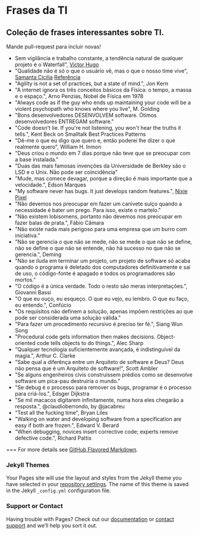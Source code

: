 # Frases da TI

## Coleção de frases interessantes sobre TI.

Mande pull-request para incluir novas!

- Sem vigilância e trabalho constante, a tendência natural de qualquer projeto é o Waterfall", [Victor Hugo](https://twitter.com/victorhg)
- "Qualidade não é só o que o usuário vê, mas o que o nosso time vive", [Samanta Cicilia](https://twitter.com/samantacicilia) [Referência](https://twitter.com/samantacicilia/status/1308535133570506762)
- "Agility is not a set of practices, but a state of mind.",	Jon Kern
- "A internet ignora os três conceitos básicos da Física: o tempo, a massa e o espaço.", Arno Penzias, Nobel de Física em 1978
- "Always code as if the guy who ends up maintaining your code will be a violent psychopath who knows where you live",	M. Golding
- "Bons desenvolvedores DESENVOLVEM software. Ótimos desenvolvedores ENTREGAM software."	
- "Code doesn't lie. If you're not listening, you won't hear the truths it tells.",	Kent Beck on Smalltalk Best Practices Patterns
- "Dê-me o que eu digo que quero e, então poderei lhe dizer o que realmente quero",	William H. Inmon
- "Deus criou o mundo em 7 dias porque não teve que se preocupar com a base instalada."	
- "Duas das mais famosas invenções da Universidade de Berkley são o LSD e o Unix. Não pode ser coincidência”	
- "Mude, mas comece devagar, porque a direção é mais importante que a velocidade.", Edson Marques
- "My software never has bugs. It just develops random features.", 	[Nixie Pixel](http://www.nixiepixel.com/blog)
- "Não devemos nos preocupar em fazer um canivete suíço quando a necessidade é bater um prego. Para isso, existe o martelo."	
- "Não existem lobisomens, portanto não devemos nos preocupar em fazer balas de prata.", Fábio Câmara
- "Não existe nada mais perigoso para uma empresa que um burro com iniciativa."
- "Não se gerencia o que não se mede, não se mede o que não se define, não se define o que não se entende, não há sucesso no que não se gerencia.", Deming
- "Não se iluda em terminar um projeto, um projeto de software só acaba quando o programa é deletado dos computadores definitivamente e sai de uso, o código-fonte é apagado e todos os programadores são mortos."
- "O código é a única verdade. Todo o resto são meras interpretações.",	Giovanni Bassi
- "O que eu ouço, eu esqueço. O que eu vejo, eu lembro. O que eu faço, eu entendo.",	Confúcio
- "Os requisitos não definem a solução, apenas impõem restrições ao que pode ser considerada uma solução válida."
- "Para fazer um procedimento recursivo é preciso ter fé.", Siang Wun Song
- "Procedural code gets information then makes decisions. Object-oriented code tells objects to do things.", Alec Sharp
- "Qualquer tecnologia suficientemente avançada, é indistinguível da magia.",	Arthur C. Clarke
- "Sabe qual a diferênça entre um Arquiteto de software e Deus? Deus não pensa que é um Arquiteto de software!",	Scott Ambler
- "Se alguns engenheiros civis construíssem prédios como se desenvolve software um pica-pau destruiria o mundo."	
- "Se debug é o processo para remover os bugs, programar é o processo para criá-los.", Edsger Dijkstra 
- "Se mil macacos digitarem infinitamente, numa hora eles chegarão a resposta.", @claudioberrondo, by @jacabreu
- "Test all the fucking time",	Bryan Liles
- "Walking on water and developing software from a specification are easy if both are frozen.", Edward V. Berard
- "When debugging, novices insert corrective code; experts remove defective code.", Richard Pattis

===
For more details see [GitHub Flavored Markdown](https://guides.github.com/features/mastering-markdown/).

### Jekyll Themes

Your Pages site will use the layout and styles from the Jekyll theme you have selected in your [repository settings](https://github.com/deliveringsoftware/frasesti/settings). The name of this theme is saved in the Jekyll `_config.yml` configuration file.

### Support or Contact

Having trouble with Pages? Check out our [documentation](https://docs.github.com/categories/github-pages-basics/) or [contact support](https://github.com/contact) and we’ll help you sort it out.
